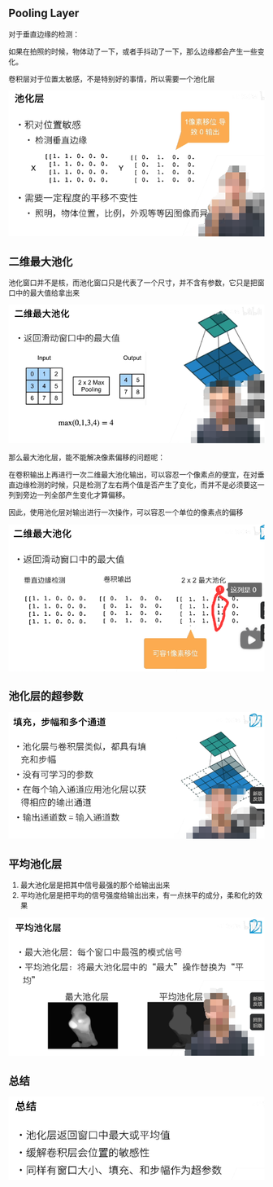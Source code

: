 ## Pooling Layer

对于垂直边缘的检测：

如果在拍照的时候，物体动了一下，或者手抖动了一下，那么边缘都会产生一些变化。

卷积层对于位置太敏感，不是特别好的事情，所以需要一个池化层

![image-20220606143235909](05-Pooling.assets/image-20220606143235909.png)



## 二维最大池化

池化窗口并不是核，而池化窗口只是代表了一个尺寸，并不含有参数，它只是把窗口中的最大值给拿出来

![image-20220606143546121](05-Pooling.assets/image-20220606143546121.png)

那么最大池化层，能不能解决像素偏移的问题呢：

在卷积输出上再进行一次二维最大池化输出，可以容忍一个像素点的便宜，在对垂直边缘检测的时候，只是检测了左右两个值是否产生了变化，而并不是必须要这一列到旁边一列全部产生变化才算偏移。

因此，使用池化层对输出进行一次操作，可以容忍一个单位的像素点的偏移

![image-20220606144016123](05-Pooling.assets/image-20220606144016123.png)



## 池化层的超参数

![image-20220606144704567](05-Pooling.assets/image-20220606144704567.png)



## 平均池化层

1. 最大池化层是把其中信号最强的那个给输出出来
2. 平均池化层是把平均的信号强度给输出出来，有一点抹平的成分，柔和化的效果

![image-20220606144909145](05-Pooling.assets/image-20220606144909145.png)



## 总结

![image-20220606145020222](05-Pooling.assets/image-20220606145020222.png)